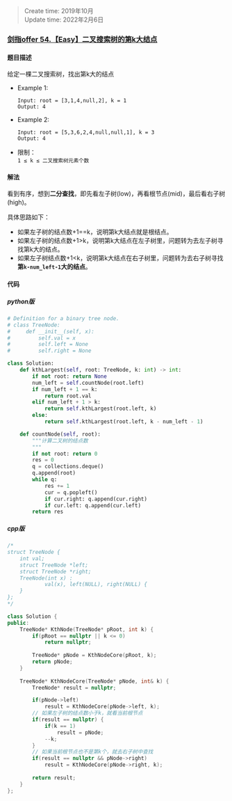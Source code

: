 > Create time: 2019年10月  
> Update time: 2022年2月6日  

### [剑指offer 54.【Easy】二叉搜索树的第k大结点](https://leetcode-cn.com/problems/er-cha-sou-suo-shu-de-di-kda-jie-dian-lcof/)
#### 题目描述
给定一棵二叉搜索树，找出第k大的结点

- Example 1:
    ```
    Input: root = [3,1,4,null,2], k = 1
    Output: 4
    ```  
- Example 2:
    ```
    Input: root = [5,3,6,2,4,null,null,1], k = 3
    Output: 4
    ```  

- 限制：  
    `1 ≤ k ≤ 二叉搜索树元素个数`  


#### 解法
看到有序，想到**二分查找**，即先看左子树(low)，再看根节点(mid)，最后看右子树(high)。  

具体思路如下：  
- 如果左子树的结点数+1==k，说明第k大结点就是根结点。
- 如果左子树的结点数+1>k，说明第k大结点在左子树里，问题转为去左子树寻找第k大的结点。
- 如果左子树结点数+1<k，说明第k大结点在右子树里，问题转为去右子树寻找**第`k-num_left-1`大的结点**。

#### 代码
##### python版
```python
# Definition for a binary tree node.
# class TreeNode:
#     def __init__(self, x):
#         self.val = x
#         self.left = None
#         self.right = None

class Solution:
    def kthLargest(self, root: TreeNode, k: int) -> int:
        if not root: return None
        num_left = self.countNode(root.left)
        if num_left + 1 == k:
            return root.val
        elif num_left + 1 > k:
            return self.kthLargest(root.left, k)
        else:
            return self.kthLargest(root.left, k - num_left - 1)

    def countNode(self, root):
        """计算二叉树的结点数
        """
        if not root: return 0
        res = 0
        q = collections.deque()
        q.append(root)
        while q:
            res += 1
            cur = q.popleft()
            if cur.right: q.append(cur.right)
            if cur.left: q.append(cur.left)
        return res
```


##### cpp版

```cpp
/*
struct TreeNode {
    int val;
    struct TreeNode *left;
    struct TreeNode *right;
    TreeNode(int x) :
            val(x), left(NULL), right(NULL) {
    }
};
*/

class Solution {
public:
    TreeNode* KthNode(TreeNode* pRoot, int k) {
        if(pRoot == nullptr || k <= 0)
            return nullptr;
        
        TreeNode* pNode = KthNodeCore(pRoot, k);
        return pNode;
    }
    
    TreeNode* KthNodeCore(TreeNode* pNode, int& k) {
        TreeNode* result = nullptr;

        if(pNode->left)
            result = KthNodeCore(pNode->left, k);
        // 如果左子树的结点数小于k，就看当前根节点
        if(result == nullptr) {
            if(k == 1)
                result = pNode;
            --k;
        }
        // 如果当前根节点也不是第k个，就去右子树中查找
        if(result == nullptr && pNode->right)
            result = KthNodeCore(pNode->right, k);
        
        return result;
    }
};
```